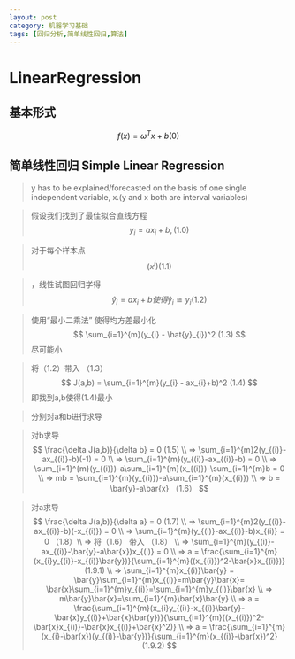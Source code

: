 ```yaml
---
layout: post
category: 机器学习基础
tags: [回归分析,简单线性回归,算法]
---
```


LinearRegression
===========

## 基本形式
$$
	f(x)=\omega ^{T}x+b	(0)
$$

## 简单线性回归 Simple Linear Regression

> y has to be explained/forecasted on the basis of one single independent variable, x.(y and x both are interval variables)

> 假设我们找到了最佳拟合直线方程 
$$
    y_{i} = ax_{i} + b, (1.0)
$$

> 对于每个样本点
$$
  (x^{i})     (1.1)
$$

>，线性试图回归学得
$$
        \hat{y}_{i} = a x_{i} +b 使得 \hat{y}_{i} \cong y_{i}  (1.2)	
$$

> 使用“最小二乘法” 使得均方差最小化
$$
	\sum_{i=1}^{m}(y_{i} - \hat{y}_{i})^2   (1.3)
$$
> 尽可能小

>  将（1.2）带入 （1.3）
$$
	J(a,b) = \sum_{i=1}^{m}(y_{i} - ax_{i}+b)^2  (1.4)
$$
> 即找到a,b使得(1.4)最小

> 分别对a和b进行求导

> 对b求导
$$
	\frac{\delta J(a,b)}{\delta b} = 0	(1.5)	\\
	=> \sum_{i=1}^{m}2(y_{(i)}-ax_{(i)}-b)(-1) = 0  \\
	=> \sum_{i=1}^{m}(y_{(i)}-ax_{(i)}-b) = 0        \\
	=> \sum_{i=1}^{m}(y_{(i)})-a\sum_{i=1}^{m}(x_{(i)})-\sum_{i=1}^{m}b = 0 \\	=> mb = \sum_{i=1}^{m}(y_{(i)})-a\sum_{i=1}^{m}(x_{(i)})  \\
	=> b = \bar{y}-a\bar{x}  （1.6）
$$

> 对a求导
$$
	\frac{\delta J(a,b)}{\delta a} = 0	(1.7)   \\
	=>  \sum_{i=1}^{m}2(y_{(i)}-ax_{(i)}-b)(-x_{(i)}) = 0	\\
	=> \sum_{i=1}^{m}(y_{(i)}-ax_{(i)}-b)x_{(i)} = 0	 （1.8）\\
	=> 将（1.6） 带入 （1.8）   \\
	=> \sum_{i=1}^{m}(y_{(i)}-ax_{(i)}-\bar{y}-a\bar{x})x_{(i)} = 0  \\
	=> a = \frac{\sum_{i=1}^{m}(x_{i}y_{(i)}-x_{(i)}\bar{y})}{\sum_{i=1}^{m}((x_{(i)})^2-\bar{x}x_{(i)})} 	(1.9.1) \\
	=> \sum_{i=1}^{m}x_{(i)}\bar{y} = \bar{y}\sum_{i=1}^{m}x_{(i)}=m\bar{y}\bar{x}= \bar{x}\sum_{i=1}^{m}y_{(i)}=\sum_{i=1}^{m}y_{(i)}\bar{x} \\
	=> m\bar{y}\bar{x}=\sum_{i=1}^{m}\bar{x}\bar{y} \\
	=> a = \frac{\sum_{i=1}^{m}(x_{i}y_{(i)}-x_{(i)}\bar{y}-\bar{x}y_{(i)}+\bar{x}\bar{y})}{\sum_{i=1}^{m}((x_{(i)})^2-\bar{x}x_{(i)}-\bar{x}x_{(i)}+\bar{x}^2)}  \\
	=> a = \frac{\sum_{i=1}^{m}(x_{i}-\bar{x})(y_{(i)}-\bar{y})}{\sum_{i=1}^{m}(x_{(i)}-\bar{x})^2} 	(1.9.2) 
$$


